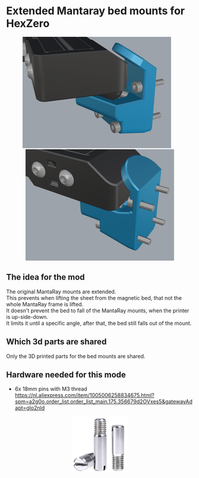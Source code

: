 # Extended Mantaray bed mounts for HexZero
<p align="center"><img width="400" src="assets/Front%20Left%20image.png">&nbsp&nbsp&nbsp&nbsp<img width="400" src="assets/Back%20image.png"></p>

## The idea for the mod
The original MantaRay mounts are extended. <br>
This prevents when lifting the sheet from the magnetic bed, that not the whole MantaRay frame is lifted. <br>
It doesn't prevent the bed to fall of the MantaRay mounts, when the printer is up-side-down. <br>
It limits it until a specific angle, after that, the bed still falls out of the mount. <br>

## Which 3d parts are shared
Only the 3D printed parts for the bed mounts are shared. 

## Hardware needed for this mode
- 6x 18mm pins with M3 thread <br>
https://nl.aliexpress.com/item/1005006258834675.html?spm=a2g0o.order_list.order_list_main.175.356679d2OVxes5&gatewayAdapt=glo2nld <br>

<p align="center"><img width="150" src="assets/Pin.png"></p>
